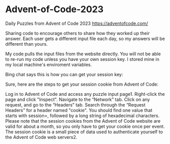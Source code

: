 # Advent-of-Code-2023
Daily Puzzles from Advent of Code 2023
https://adventofcode.com/

Sharing code to encourage others to share how they worked up their answer.
Each user gets a different input file each day, so my answers will be different than yours.

My code pulls the input files from the website directly. You will not be able to re-run my code unless you have your own session key. I stored mine in my local machine's enviroment variables.

Bing chat says this is how you can get your session key:

Sure, here are the steps to get your session cookie from Advent of Code:

Log in to Advent of Code and access any puzzle input page1.
Right-click the page and click "Inspect".
Navigate to the “Network” tab.
Click on any request, and go to the “Headers” tab.
Search through the “Request Headers” for a header named "cookie".
You should find one value that starts with session=, followed by a long string of hexadecimal characters.
Please note that the session cookies from the Advent of Code website are valid for about a month, so you only have to get your cookie once per event. The session cookie is a small piece of data used to authenticate yourself to the Advent of Code web servers2.

